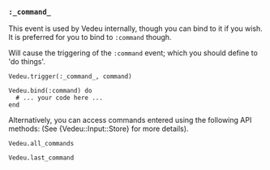 ### `:_command_`
This event is used by Vedeu internally, though you can bind to it if
you wish. It is preferred for you to bind to `:command` though.

Will cause the triggering of the `:command` event; which you should
define to 'do things'.

    Vedeu.trigger(:_command_, command)

    Vedeu.bind(:command) do
      # ... your code here ...
    end

Alternatively, you can access commands entered using the following
API methods: (See {Vedeu::Input::Store} for more details).

    Vedeu.all_commands

    Vedeu.last_command
